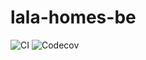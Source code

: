 # lala-homes-be

![CI](https://github.com/kanu-cast/lala-homes-be/actions/workflows/ci.yml/badge.svg)
![Codecov](https://codecov.io/gh/kanu-cast/lala-homes-be/branch/main/graph/badge.svg?token=YOUR_CODECOV_TOKEN)
